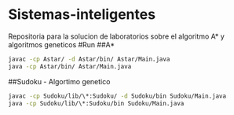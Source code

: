 # Sistemas-inteligentes
Repositoria para la solucion de laboratorios sobre el algoritmo A* y algoritmos geneticos
#Run
##A*
```bash
javac -cp Astar/ -d Astar/bin/ Astar/Main.java
java -cp Astar/bin/ Astar/Main.java
```
##Sudoku - Algortimo genetico
```bash
javac -cp Sudoku/lib/\*:Sudoku/ -d Sudoku/bin Sudoku/Main.java
java -cp Sudoku/lib/\*:Sudoku/bin Sudoku/Main.java
```
